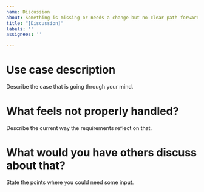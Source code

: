 ```yaml
---
name: Discussion
about: Something is missing or needs a change but no clear path forward exists
title: "[Discussion]"
labels: ''
assignees: ''

---
```


# Use case description
Describe the case that is going through your mind.

# What feels not properly handled?
Describe the current way the requirements reflect on that.

# What would you have others discuss about that?
State the points where you could need some input.
